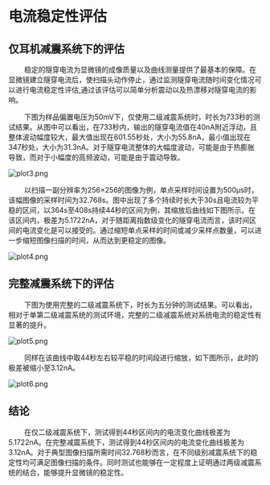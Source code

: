 # 电流稳定性评估

## 仅耳机减震系统下的评估

        稳定的隧穿电流为显微镜的成像质量以及曲线测量提供了最基本的保障。在显微镜建立隧穿电流后，使扫描头动作停止，通过监测隧穿电流随时间变化情况可以进行电流稳定性评估,通过该评估可以简单分析震动以及热漂移对隧穿电流的影响。

        下图为样品偏置电压为50mV下，仅使用二级减震系统时，时长为733秒的测试结果。从图中可以看出，在733秒内，输出的隧穿电流值在40nA附近浮动，且整体波动幅度较大，最大值出现在601.55秒处，大小为55.8nA，最小值出现在347秒处，大小为31.3nA。对于隧穿电流整体的大幅度波动，可能是由于热膨胀导致，而对于小幅度的高频波动，可能是由于震动导致。

![plot3.png](E:\GitHub\OpenSTM\Docs\media\plot3.png)

        以扫描一副分辨率为256×256的图像为例，单点采样时间设置为500μs时，该幅图像的采样时间为32.768s。图中出现了多个持续时长大于30s且电流较为平稳的区间，以364s至408s持续44秒的区间为例，其缩放后曲线如下图所示。在该区间内，极差为5.1722nA，对于随距离指数级变化的隧穿电流而言，该时间区间的电流变化是可以接受的。通过缩短单点采样的时间或减少采样点数量，可以进一步缩短图像扫描的时间，从而达到更稳定的图像。

![plot4.png](E:\GitHub\OpenSTM\Docs\media\plot4.png)

## 完整减震系统下的评估

        下图为使用完整的二级减震系统下，时长为五分钟的测试结果。可以看出，相对于单第二级减震系统的测试环境，完整的二级减震系统对系统电流的稳定性有显著的提升。

![plot5.png](E:\GitHub\OpenSTM\Docs\media\plot5.png)

        同样在该曲线中取44秒左右较平稳的时间段进行缩放，如下图所示，此时的极差被缩小至3.12nA。

![plot6.png](E:\GitHub\OpenSTM\Docs\media\plot6.png)

## 结论

        在仅二级减震系统下，测试得到44秒区间内的电流变化曲线极差为5.1722nA。在完整减震系统下，测试得到44秒区间内的电流变化曲线极差为3.12nA。对于典型图像扫描所需时间32.768秒而言，在不同级别减震系统下的稳定性均可满足图像扫描的条件。同时测试也能够在一定程度上证明通过两级减震系统的结合，能够提升显微镜的稳定性。

